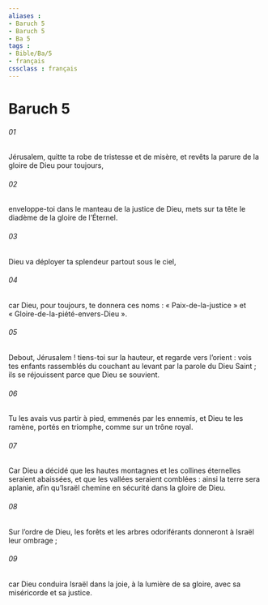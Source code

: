 ```yaml
---
aliases : 
- Baruch 5
- Baruch 5
- Ba 5
tags : 
- Bible/Ba/5
- français
cssclass : français
---
```


# Baruch 5

###### 01
Jérusalem, quitte ta robe de tristesse et de misère,
et revêts la parure de la gloire de Dieu pour toujours,
###### 02
enveloppe-toi dans le manteau de la justice de Dieu,
mets sur ta tête le diadème de la gloire de l’Éternel.
###### 03
Dieu va déployer ta splendeur partout sous le ciel,
###### 04
car Dieu, pour toujours, te donnera ces noms :
« Paix-de-la-justice »
et « Gloire-de-la-piété-envers-Dieu ».
###### 05
Debout, Jérusalem ! tiens-toi sur la hauteur,
et regarde vers l’orient :
vois tes enfants rassemblés du couchant au levant
par la parole du Dieu Saint ;
ils se réjouissent parce que Dieu se souvient.
###### 06
Tu les avais vus partir à pied,
emmenés par les ennemis,
et Dieu te les ramène, portés en triomphe,
comme sur un trône royal.
###### 07
Car Dieu a décidé
que les hautes montagnes et les collines éternelles seraient abaissées,
et que les vallées seraient comblées :
ainsi la terre sera aplanie,
afin qu’Israël chemine en sécurité
dans la gloire de Dieu.
###### 08
Sur l’ordre de Dieu,
les forêts et les arbres odoriférants
donneront à Israël leur ombrage ;
###### 09
car Dieu conduira Israël dans la joie,
à la lumière de sa gloire,
avec sa miséricorde et sa justice.
